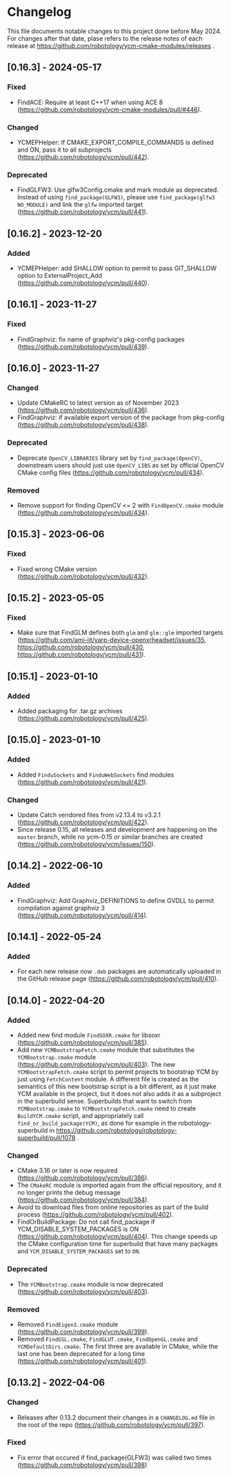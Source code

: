 # Changelog

This file documents notable changes to this project done before May 2024. For changes after that date, plase refers to the release notes of each release at https://github.com/robotology/ycm-cmake-modules/releases .

## [0.16.3] - 2024-05-17

### Fixed

* FindACE: Require at least C++17 when using ACE 8 (https://github.com/robotology/ycm-cmake-modules/pull/#446).

### Changed

* YCMEPHelper: If CMAKE_EXPORT_COMPILE_COMMANDS is defined and ON, pass it to all subprojects (https://github.com/robotology/ycm/pull/442).

### Deprecated

* FindGLFW3: Use glfw3Config.cmake and mark module as deprecated. Instead of using `find_package(GLFW3)`, please use `find_package(glfw3 NO_MODULE)` and link the `glfw` imported target (https://github.com/robotology/ycm/pull/441).

## [0.16.2] - 2023-12-20

### Added

* YCMEPHelper: add SHALLOW option to permit to pass GIT_SHALLOW option to ExternalProject_Add (https://github.com/robotology/ycm/pull/440).

## [0.16.1] - 2023-11-27

### Fixed

* FindGraphviz: fix name of graphviz's pkg-config packages (https://github.com/robotology/ycm/pull/439).

## [0.16.0] - 2023-11-27

### Changed

* Update CMakeRC to latest version as of November 2023 (https://github.com/robotology/ycm/pull/436).
* FindGraphviz: if available export version of the package from pkg-config (https://github.com/robotology/ycm/pull/438).

### Deprecated

* Deprecate `OpenCV_LIBRARIES` library set by `find_package(OpenCV)`, downstream users should just use `OpenCV_LIBS` as set by official OpenCV CMake config files (https://github.com/robotology/ycm/pull/434).

### Removed

* Remove support for finding OpenCV <= 2 with `FindOpenCV.cmake` module (https://github.com/robotology/ycm/pull/434).

## [0.15.3] - 2023-06-06

### Fixed

* Fixed wrong CMake version (https://github.com/robotology/ycm/pull/432).

## [0.15.2] - 2023-05-05

### Fixed

* Make sure that FindGLM defines both `glm` and `glm::glm` imported targets (https://github.com/ami-iit/yarp-device-openxrheadset/issues/35, https://github.com/robotology/ycm/pull/430, https://github.com/robotology/ycm/pull/431).

## [0.15.1] - 2023-01-10

### Added

* Added packaging for .tar.gz archives (https://github.com/robotology/ycm/pull/425).


## [0.15.0] - 2023-01-10

### Added

* Added `FinduSockets` and `FinduWebSockets` find modules  (https://github.com/robotology/ycm/pull/421). 

### Changed

* Update Catch vendored files from v2.13.4 to v3.2.1 (https://github.com/robotology/ycm/pull/422).
* Since release 0.15, all releases and development are happening on the `master` branch, while no ycm-0.15 or similar branches are created (https://github.com/robotology/ycm/issues/150). 

## [0.14.2] - 2022-06-10

### Added

* FindGraphviz: Add Graphviz_DEFINITIONS to define GVDLL to permit compilation against graphviz 3 (https://github.com/robotology/ycm/pull/414).

## [0.14.1] - 2022-05-24

### Added
* For each new release now `.deb` packages are automatically uploaded in the GitHub release page (https://github.com/robotology/ycm/pull/410).

## [0.14.0] - 2022-04-20

### Added
* Added new find module `FindSOXR.cmake` for libsoxr (https://github.com/robotology/ycm/pull/385).
* Add new `YCMBootstrapFetch.cmake` module that substitutes the `YCMBootstrap.cmake` module (https://github.com/robotology/ycm/pull/403). The new `YCMBootstrapFetch.cmake` script to permit projects to bootstrap YCM by just using `FetchContent` module. A different file is created as the semantics of this new bootstrap script is a bit different, as it just make YCM available in the project, but it does not also adds it as a subproject in the superbuild sense. Superbuilds that want to switch from `YCMBootstrap.cmake` to `YCMBootstrapFetch.cmake` need to create `BuildYCM.cmake` script, and appropriately call `find_or_build_package(YCM)`, as done for example in the robotology-superbuild in https://github.com/robotology/robotology-superbuild/pull/1078 .

### Changed
* CMake 3.16 or later is now required (https://github.com/robotology/ycm/pull/386).
* The `CMakeRC` module is imported again from the official repository, and it no longer prints the debug message (https://github.com/robotology/ycm/pull/384).
* Avoid to download files from online repositories as part of the build process (https://github.com/robotology/ycm/pull/402).
* FindOrBuildPackage: Do not call find_package if YCM_DISABLE_SYSTEM_PACKAGES is ON (https://github.com/robotology/ycm/pull/404). This change speeds up the CMake configuration time for superbuild that have many packages and `YCM_DISABLE_SYSTEM_PACKAGES` set to `ON`.

### Deprecated
* The `YCMBootstrap.cmake` module is now deprecated (https://github.com/robotology/ycm/pull/403).

### Removed
* Removed `FindEigen3.cmake` module (https://github.com/robotology/ycm/pull/399).
* Removed `FindGSL.cmake`, `FindGLUT.cmake`, `FindOpenGL.cmake` and `YCMDefaultDirs.cmake`. The first three are available in CMake, while the last one has been deprecated for a long time (https://github.com/robotology/ycm/pull/401).

## [0.13.2] - 2022-04-06

### Changed
* Releases after 0.13.2 document their changes in a `CHANGELOG.md` file in the root of the repo (https://github.com/robotology/ycm/pull/397).

### Fixed
* Fix error that occured if find_package(GLFW3) was called two times (https://github.com/robotology/ycm/pull/398)
